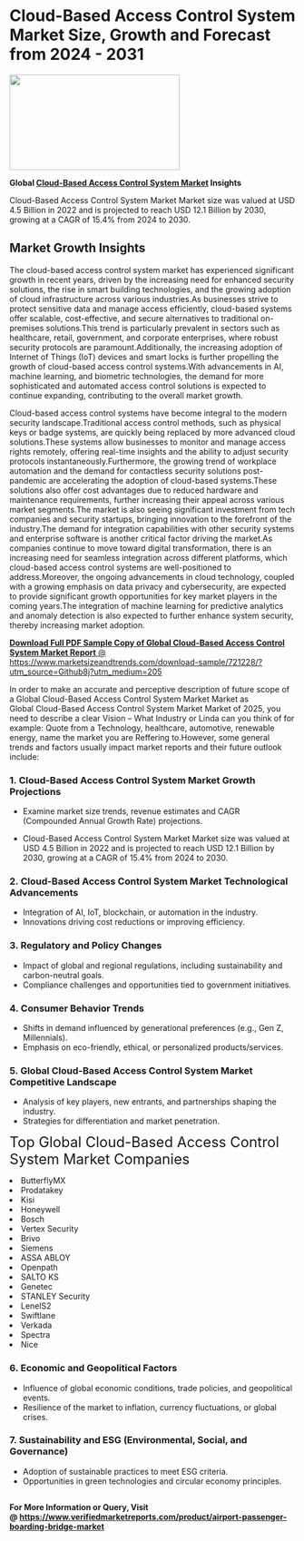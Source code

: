 <H1>Cloud-Based Access Control System Market Size, Growth and Forecast from 2024 - 2031</H1><img class="aligncenter size-medium wp-image-584254" src="https://thirdeyenews.in/wp-content/uploads/2024/09/Global-Market-Research-300x168.jpeg" alt="" width="300" height="168" /><p><strong>Global&nbsp;<a href="https://www.marketsizeandtrends.com/download-sample/721228/?utm_source=Github8j?utm_medium=205">Cloud-Based Access Control System Market</a> Insights</strong></p><p>Cloud-Based Access Control System Market Market size was valued at USD 4.5 Billion in 2022 and is projected to reach USD 12.1 Billion by 2030, growing at a CAGR of 15.4% from 2024 to 2030.</p><p><h2>Market Growth Insights</h2> <p>The cloud-based access control system market has experienced significant growth in recent years, driven by the increasing need for enhanced security solutions, the rise in smart building technologies, and the growing adoption of cloud infrastructure across various industries.As businesses strive to protect sensitive data and manage access efficiently, cloud-based systems offer scalable, cost-effective, and secure alternatives to traditional on-premises solutions.This trend is particularly prevalent in sectors such as healthcare, retail, government, and corporate enterprises, where robust security protocols are paramount.Additionally, the increasing adoption of Internet of Things (IoT) devices and smart locks is further propelling the growth of cloud-based access control systems.With advancements in AI, machine learning, and biometric technologies, the demand for more sophisticated and automated access control solutions is expected to continue expanding, contributing to the overall market growth.<a href="#"></a></p> <p>Cloud-based access control systems have become integral to the modern security landscape.Traditional access control methods, such as physical keys or badge systems, are quickly being replaced by more advanced cloud solutions.These systems allow businesses to monitor and manage access rights remotely, offering real-time insights and the ability to adjust security protocols instantaneously.Furthermore, the growing trend of workplace automation and the demand for contactless security solutions post-pandemic are accelerating the adoption of cloud-based systems.These solutions also offer cost advantages due to reduced hardware and maintenance requirements, further increasing their appeal across various market segments.The market is also seeing significant investment from tech companies and security startups, bringing innovation to the forefront of the industry.The demand for integration capabilities with other security systems and enterprise software is another critical factor driving the market.As companies continue to move toward digital transformation, there is an increasing need for seamless integration across different platforms, which cloud-based access control systems are well-positioned to address.Moreover, the ongoing advancements in cloud technology, coupled with a growing emphasis on data privacy and cybersecurity, are expected to provide significant growth opportunities for key market players in the coming years.The integration of machine learning for predictive analytics and anomaly detection is also expected to further enhance system security, thereby increasing market adoption.<p><a href="#"></p><p><span class=""><strong>Download Full PDF Sample Copy of Global Cloud-Based Access Control System Market Report</strong> @ <a href="https://www.marketsizeandtrends.com/download-sample/721228/?utm_source=Github8j?utm_medium=205" target="_blank">https://www.marketsizeandtrends.com/download-sample/721228/?utm_source=Github8j?utm_medium=205</a></span></p><p>In order to make an accurate and perceptive description of future scope of a Global&nbsp;Cloud-Based Access Control System Market Market as Global&nbsp;Cloud-Based Access Control System Market Market of 2025, you need to describe a clear Vision &ndash; What Industry or Linda can you think of for example: Quote from a Technology, healthcare, automotive, renewable energy, name the market you are Reffering to.However, some general trends and factors usually impact market reports and their future outlook include:</p><h3>1.&nbsp;<strong>Cloud-Based Access Control System Market Growth Projections</strong></h3><ul><li>Examine market size trends, revenue estimates and CAGR (Compounded Annual Growth Rate) projections.</li><li><p>Cloud-Based Access Control System Market Market size was valued at USD 4.5 Billion in 2022 and is projected to reach USD 12.1 Billion by 2030, growing at a CAGR of 15.4% from 2024 to 2030.</p></li></ul><h3>2.&nbsp;<strong>Cloud-Based Access Control System Market Technological Advancements</strong></h3><ul><li>Integration of AI, IoT, blockchain, or automation in the industry.</li><li>Innovations driving cost reductions or improving efficiency.</li></ul><h3>3.&nbsp;<strong>Regulatory and Policy Changes</strong></h3><ul><li>Impact of global and regional regulations, including sustainability and carbon-neutral goals.</li><li>Compliance challenges and opportunities tied to government initiatives.</li></ul><h3>4.&nbsp;<strong>Consumer Behavior Trends</strong></h3><ul><li>Shifts in demand influenced by generational preferences (e.g., Gen Z, Millennials).</li><li>Emphasis on eco-friendly, ethical, or personalized products/services.</li></ul><h3>5.&nbsp;<strong>Global Cloud-Based Access Control System Market Competitive Landscape</strong></h3><ul><li>Analysis of key players, new entrants, and partnerships shaping the industry.</li><li>Strategies for differentiation and market penetration.</li></ul><p data-pm-slice="1 1 []"><span style="color: inherit; font-family: inherit; font-size: 25px;">Top Global Cloud-Based Access Control System Market Companies</span></p><div class="" data-test-id=""><p><li>ButterflyMX</li><li> Prodatakey</li><li> Kisi</li><li> Honeywell</li><li> Bosch</li><li> Vertex Security</li><li> Brivo</li><li> Siemens</li><li> ASSA ABLOY</li><li> Openpath</li><li> SALTO KS</li><li> Genetec</li><li> STANLEY Security</li><li> LenelS2</li><li> Swiftlane</li><li> Verkada</li><li> Spectra</li><li> Nice</li></p></div><h3>6.&nbsp;<strong>Economic and Geopolitical Factors</strong></h3><ul><li>Influence of global economic conditions, trade policies, and geopolitical events.</li><li>Resilience of the market to inflation, currency fluctuations, or global crises.</li></ul><h3>7.&nbsp;<strong>Sustainability and ESG (Environmental, Social, and Governance)</strong></h3><ul><li>Adoption of sustainable practices to meet ESG criteria.</li><li>Opportunities in green technologies and circular economy principles.</li></ul><h2><strong style="font-size: 14px;">For More Information or Query, Visit @&nbsp;</strong><a style="background-color: #ffffff; font-size: 14px;" href="https://www.marketsizeandtrends.com/report/cloud-based-access-control-system-market/" target="_blank">https://www.verifiedmarketreports.com/product/airport-passenger-boarding-bridge-market</a></h2>